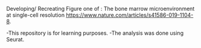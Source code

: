 Developing/ Recreating Figure one of : The bone marrow microenvironment at single-cell resolution
https://www.nature.com/articles/s41586-019-1104-8.

-This repository is for learning purposes.
-The analysis was done using Seurat.
